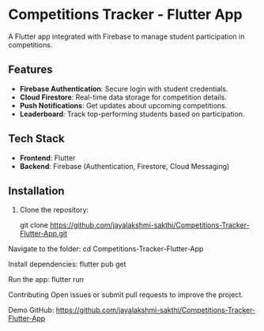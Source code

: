 # Competitions Tracker - Flutter App

A Flutter app integrated with Firebase to manage student participation in competitions.

## Features
- **Firebase Authentication**: Secure login with student credentials.
- **Cloud Firestore**: Real-time data storage for competition details.
- **Push Notifications**: Get updates about upcoming competitions.
- **Leaderboard**: Track top-performing students based on participation.

## Tech Stack
- **Frontend**: Flutter
- **Backend**: Firebase (Authentication, Firestore, Cloud Messaging)

## Installation
1. Clone the repository:
  
   git clone https://github.com/jayalakshmi-sakthi/Competitions-Tracker-Flutter-App.git
   
Navigate to the folder:
cd Competitions-Tracker-Flutter-App

Install dependencies:
flutter pub get

Run the app:
flutter run

Contributing
Open issues or submit pull requests to improve the project.

Demo
GitHub: https://github.com/jayalakshmi-sakthi/Competitions-Tracker-Flutter-App



